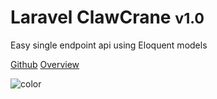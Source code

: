# Laravel ClawCrane <small>v1.0</small>

Easy single endpoint api using Eloquent models

[Github](https://github.com/clawcrane)
[Overview](#laravel-clawcrane)

![color](#f0f0f0)
